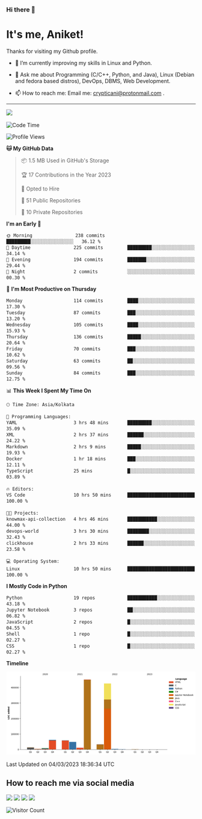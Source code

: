 ### Hi there 👋

   # It's me, Aniket!
   Thanks for visiting my Github profile.

<!--
**crypticani/crypticani** is a ✨ _special_ ✨ repository because its `README.md` (this file) appears on your GitHub profile. -->

- 🌱 I’m currently improving my skills in Linux and Python.

- 💬 Ask me about Programming (C/C++, Python, and Java), Linux (Debian and fedora based distros), DevOps, DBMS, Web Development.

- 📫 How to reach me: Email me: crypticani@protonmail.com .

---

<a href="#"><img src="https://github-readme-stats.vercel.app/api?username=crypticani&show_icons=true&hide_border=false&layout=default&theme=dracula&count_private=true"></a>

<!--START_SECTION:waka-->
![Code Time](http://img.shields.io/badge/Code%20Time-441%20hrs%2035%20mins-blue)

![Profile Views](http://img.shields.io/badge/Profile%20Views-0-blue)

**🐱 My GitHub Data** 

> 📦 1.5 MB Used in GitHub's Storage 
 > 
> 🏆 17 Contributions in the Year 2023
 > 
> 💼 Opted to Hire
 > 
> 📜 51 Public Repositories 
 > 
> 🔑 10 Private Repositories 
 > 
**I'm an Early 🐤** 

```text
🌞 Morning                238 commits         █████████░░░░░░░░░░░░░░░░   36.12 % 
🌆 Daytime                225 commits         █████████░░░░░░░░░░░░░░░░   34.14 % 
🌃 Evening                194 commits         ███████░░░░░░░░░░░░░░░░░░   29.44 % 
🌙 Night                  2 commits           ░░░░░░░░░░░░░░░░░░░░░░░░░   00.30 % 
```
📅 **I'm Most Productive on Thursday** 

```text
Monday                   114 commits         ████░░░░░░░░░░░░░░░░░░░░░   17.30 % 
Tuesday                  87 commits          ███░░░░░░░░░░░░░░░░░░░░░░   13.20 % 
Wednesday                105 commits         ████░░░░░░░░░░░░░░░░░░░░░   15.93 % 
Thursday                 136 commits         █████░░░░░░░░░░░░░░░░░░░░   20.64 % 
Friday                   70 commits          ███░░░░░░░░░░░░░░░░░░░░░░   10.62 % 
Saturday                 63 commits          ██░░░░░░░░░░░░░░░░░░░░░░░   09.56 % 
Sunday                   84 commits          ███░░░░░░░░░░░░░░░░░░░░░░   12.75 % 
```


📊 **This Week I Spent My Time On** 

```text
🕑︎ Time Zone: Asia/Kolkata

💬 Programming Languages: 
YAML                     3 hrs 48 mins       █████████░░░░░░░░░░░░░░░░   35.09 % 
XML                      2 hrs 37 mins       ██████░░░░░░░░░░░░░░░░░░░   24.22 % 
Markdown                 2 hrs 9 mins        █████░░░░░░░░░░░░░░░░░░░░   19.93 % 
Docker                   1 hr 18 mins        ███░░░░░░░░░░░░░░░░░░░░░░   12.11 % 
TypeScript               25 mins             █░░░░░░░░░░░░░░░░░░░░░░░░   03.89 % 

🔥 Editors: 
VS Code                  10 hrs 50 mins      █████████████████████████   100.00 % 

🐱‍💻 Projects: 
knowmax-api-collection   4 hrs 46 mins       ███████████░░░░░░░░░░░░░░   44.00 % 
devops-world             3 hrs 30 mins       ████████░░░░░░░░░░░░░░░░░   32.43 % 
clickhouse               2 hrs 33 mins       ██████░░░░░░░░░░░░░░░░░░░   23.58 % 

💻 Operating System: 
Linux                    10 hrs 50 mins      █████████████████████████   100.00 % 
```

**I Mostly Code in Python** 

```text
Python                   19 repos            ███████████░░░░░░░░░░░░░░   43.18 % 
Jupyter Notebook         3 repos             ██░░░░░░░░░░░░░░░░░░░░░░░   06.82 % 
JavaScript               2 repos             █░░░░░░░░░░░░░░░░░░░░░░░░   04.55 % 
Shell                    1 repo              █░░░░░░░░░░░░░░░░░░░░░░░░   02.27 % 
CSS                      1 repo              █░░░░░░░░░░░░░░░░░░░░░░░░   02.27 % 
```



**Timeline**

![Lines of Code chart](https://raw.githubusercontent.com/crypticani/crypticani/master/assets/bar_graph.png)


 Last Updated on 04/03/2023 18:36:34 UTC
<!--END_SECTION:waka-->

## How to reach me via social media
<p>
<a href="https://www.linkedin.com/in/crypticani/"><img src="https://img.shields.io/badge/-LinkedIn-blue?&style=for-the-badge&logo=linkedin&logoColor=white" height=30></a> 
<a href="https://twitter.com/crypticani"><img src="https://img.shields.io/badge/twitter-%231DA1F2.svg?&style=for-the-badge&logo=twitter&logoColor=white" height=30></a> 
<a href="https://www.quora.com/profile/Cryptic-Ani"><img src="https://img.shields.io/badge/-Quora-critical?&style=for-the-badge&logo=quora&logoColor=white" height=30></a>   
<a href="https://t.me/crypticani"><img src="https://img.shields.io/badge/-Telegram-informational?&style=for-the-badge&logo=telegram&logoColor=white" height=30></a> 

</p>

![Visitor Count](https://profile-counter.glitch.me/{crypticani}/count.svg)
